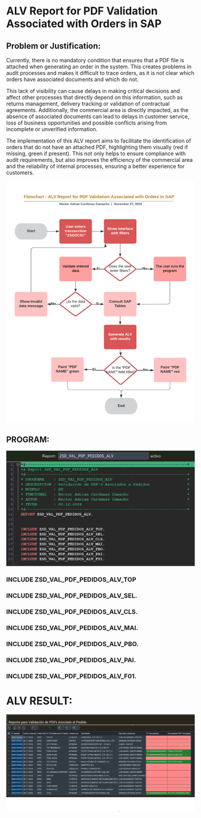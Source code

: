 # ALV Report for PDF Validation Associated with Orders in SAP

## Problem or Justification:

Currently, there is no mandatory condition that ensures that a PDF file is attached when generating an order in the system. This creates problems in audit processes and makes it difficult to trace orders, as it is not clear which orders have associated documents and which do not.

This lack of visibility can cause delays in making critical decisions and affect other processes that directly depend on this information, such as returns management, delivery tracking or validation of contractual agreements. Additionally, the commercial area is directly impacted, as the absence of associated documents can lead to delays in customer service, loss of business opportunities and possible conflicts arising from incomplete or unverified information.

The implementation of this ALV report aims to facilitate the identification of orders that do not have an attached PDF, highlighting them visually (red if missing, green if present). This not only helps to ensure compliance with audit requirements, but also improves the efficiency of the commercial area and the reliability of internal processes, ensuring a better experience for customers.

![Flow Chart](Flow%20Chart.png)

## PROGRAM:

![Program](Program.png)

### INCLUDE ZSD_VAL_PDF_PEDIDOS_ALV_TOP

### INCLUDE ZSD_VAL_PDF_PEDIDOS_ALV_SEL.

### INCLUDE ZSD_VAL_PDF_PEDIDOS_ALV_CLS.

### INCLUDE ZSD_VAL_PDF_PEDIDOS_ALV_MAI.

### INCLUDE ZSD_VAL_PDF_PEDIDOS_ALV_PBO.

### INCLUDE ZSD_VAL_PDF_PEDIDOS_ALV_PAI.

### INCLUDE ZSD_VAL_PDF_PEDIDOS_ALV_F01.

# ALV RESULT:

![ALV_Report](ALV-Report.png)
